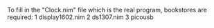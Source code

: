 To fill in the "Clock.nim" file which is the real program, bookstores are required:
1 display1602.nim
2 ds1307.nim
3 picousb
